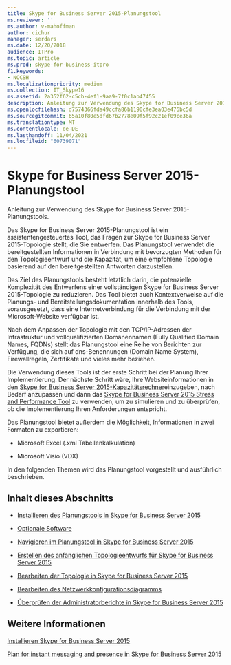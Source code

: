 ```yaml
---
title: Skype for Business Server 2015-Planungstool
ms.reviewer: ''
ms.author: v-mahoffman
author: cichur
manager: serdars
ms.date: 12/20/2018
audience: ITPro
ms.topic: article
ms.prod: skype-for-business-itpro
f1.keywords:
- NOCSH
ms.localizationpriority: medium
ms.collection: IT_Skype16
ms.assetid: 2a352f62-c5cb-4ef1-9aa9-7f0c1ab47455
description: Anleitung zur Verwendung des Skype for Business Server 2015-Planungstools.
ms.openlocfilehash: d7574366fda49ccfa86b1190cfe3ea03e476bc5d
ms.sourcegitcommit: 65a10f80e5dfd67b2778e09f5f92c21ef09ce36a
ms.translationtype: MT
ms.contentlocale: de-DE
ms.lasthandoff: 11/04/2021
ms.locfileid: "60739071"
---
```

# <a name="skype-for-business-server-2015-planning-tool"></a>Skype for Business Server 2015-Planungstool
 
Anleitung zur Verwendung des Skype for Business Server 2015-Planungstools.
  
Das Skype for Business Server 2015-Planungstool ist ein assistentengesteuertes Tool, das Fragen zur Skype for Business Server 2015-Topologie stellt, die Sie entwerfen. Das Planungstool verwendet die bereitgestellten Informationen in Verbindung mit bevorzugten Methoden für den Topologieentwurf und die Kapazität, um eine empfohlene Topologie basierend auf den bereitgestellten Antworten darzustellen.
  
Das Ziel des Planungstools besteht letztlich darin, die potenzielle Komplexität des Entwerfens einer vollständigen Skype for Business Server 2015-Topologie zu reduzieren. Das Tool bietet auch Kontextverweise auf die Planungs- und Bereitstellungsdokumentation innerhalb des Tools, vorausgesetzt, dass eine Internetverbindung für die Verbindung mit der Microsoft-Website verfügbar ist.
  
Nach dem Anpassen der Topologie mit den TCP/IP-Adressen der Infrastruktur und vollqualifizierten Domänennamen (Fully Qualified Domain Names, FQDNs) stellt das Planungstool eine Reihe von Berichten zur Verfügung, die sich auf dns-Benennungen (Domain Name System), Firewallregeln, Zertifikate und vieles mehr beziehen. 
  
Die Verwendung dieses Tools ist der erste Schritt bei der Planung Ihrer Implementierung. Der nächste Schritt wäre, Ihre Websiteinformationen in den [Skype for Business Server 2015-Kapazitätsrechner](https://www.microsoft.com/download/details.aspx?id=51196)einzugeben, nach Bedarf anzupassen und dann das [Skype for Business Server 2015 Stress and Performance Tool](https://www.microsoft.com/download/details.aspx?id=50367) zu verwenden, um zu simulieren und zu überprüfen, ob die Implementierung Ihren Anforderungen entspricht.
  
Das Planungstool bietet außerdem die Möglichkeit, Informationen in zwei Formaten zu exportieren:
  
- Microsoft Excel (.xml Tabellenkalkulation)
    
- Microsoft Visio (VDX)
    
In den folgenden Themen wird das Planungstool vorgestellt und ausführlich beschrieben.
  
## <a name="in-this-section"></a>Inhalt dieses Abschnitts

- [Installieren des Planungstools in Skype for Business Server 2015](install.md)
    
- [Optionale Software](install.md#Optional_Software)
    
- [Navigieren im Planungstool in Skype for Business Server 2015](navigate.md)
    
- [Erstellen des anfänglichen Topologieentwurfs für Skype for Business Server 2015](create-the-initial-design.md)
    
- [Bearbeiten der Topologie in Skype for Business Server 2015](edit-the-topology.md)
    
- [Bearbeiten des Netzwerkkonfigurationsdiagramms](edit-the-topology.md#Edit_Network_diagram)
    
- [Überprüfen der Administratorberichte in Skype for Business Server 2015](review-the-administrator-reports.md)
    
## <a name="see-also"></a>Weitere Informationen

[Installieren Skype for Business Server 2015](../../deploy/install/install.md)
  
[Plan for instant messaging and presence in Skype for Business Server 2015](../../plan-your-deployment/instant-messaging-and-presence.md)
